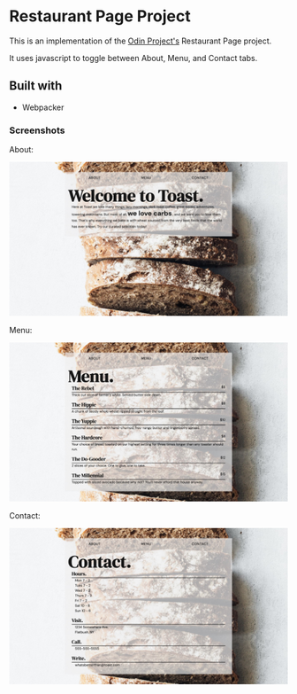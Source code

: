# Restaurant Page Project

This is an implementation of the [Odin Project's](https://www.theodinproject.com/) Restaurant Page project. 

It uses javascript to toggle between About, Menu, and Contact tabs. 

## Built with

- Webpacker

### Screenshots

About: 

![alt text](screenshots/about.jpeg "about tab")

Menu:

![alt text](screenshots/menu.jpeg "menu tab")

Contact:

![alt text](screenshots/contact.jpeg "contact tab")